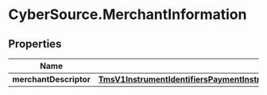 # CyberSource.MerchantInformation

## Properties
Name | Type | Description | Notes
------------ | ------------- | ------------- | -------------
**merchantDescriptor** | [**TmsV1InstrumentIdentifiersPaymentInstrumentsGet200ResponseEmbeddedMerchantInformationMerchantDescriptor**](TmsV1InstrumentIdentifiersPaymentInstrumentsGet200ResponseEmbeddedMerchantInformationMerchantDescriptor.md) |  | [optional] 



